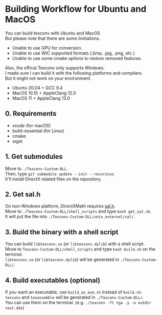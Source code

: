 # Building Workflow for Ubuntu and MacOS

You can build texconv with Ubuntu and MacOS.  
But please note that there are some limitations.  

-   Unable to use GPU for conversion.
-   Unable to use WIC supported formats (.bmp, .jpg, .png, etc.)
-   Unable to use some cmake options to restore removed features.

Also, the offical Texconv only supports Windows.  
I made sure I can build it with the following platforms and compilers.  
But it might not work on your environment.  

-   Ubuntu 20.04 + GCC 9.4
-   MacOS 10.15 + AppleClang 12.0
-   MacOS 11 + AppleClang 13.0

## 0. Requirements

- xcode (for macOS)
- build-essential (for Linux)
- cmake
- wget

## 1. Get submodules

Move to `./Texconv-Custom-DLL`.  
Then, type `git submodule update --init --recursive`.  
It'll install DirectX related files on the repository.

## 2. Get sal.h

On non-Windows platform, DirectXMath requires [sal.h](https://github.com/dotnet/corert/blob/master/src/Native/inc/unix/sal.h).  
Move to `./Texconv-Custom-DLL/shell_scripts` and type `bash get_sal.sh`.  
It will put the file into `./Texconv-Custom-DLL/unix_external/sal/`.  

## 3. Build the binary with a shell script

You can build `libtexconv.so` (or `libtexconv.dylib`) with a shell script.  
Move to `Texconv-Custom-DLL/shell_scripts` and type `bash build.sh` on the terminal.  
`libtexconv.so` (or `libtexconv.dylib`) will be generated in `./Texconv-Custom-DLL/`.  

## 4. Build executables (optional)

If you want an executable, use `build_as_exe.sh` instead of `build.sh`.  
`texconv` and `texassemble` will be generated in `./Texconv-Custom-DLL/`.  
You can use them on the terminal. (e.g. `./texconv -ft tga -y -o outdir test.dds`)  
